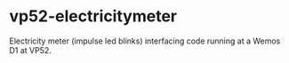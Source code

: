 # vp52-electricitymeter
Electricity meter (impulse led blinks) interfacing code running at a Wemos D1 at VP52.
